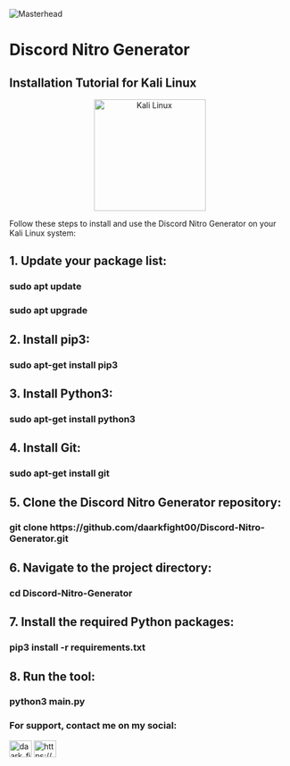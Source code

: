 ![Masterhead]([[https://i.morioh.com/200705/ad149e01.jpg](https://1.bp.blogspot.com/-clk8v5VCUpE/YMb1xq7BSlI/AAAAAAAAAEY/j43tZpvpsL0x57BhzI4UVcJU9ytZ3Oe8QCLcBGAsYHQ/s2048/EGS_Discord_Nitro_2560x1440_withlogo_2560x1440-944994658df3b04d0c4940be832da19e-min.png)](https://www.centralxbox.com.br/wp-content/uploads/2019/11/discord-nitro.jpg))

# Discord Nitro Generator

## Installation Tutorial for Kali Linux

<div align="center">
  <img src="https://www.generacionyrd.com/wp-content/uploads/2020/08/KALI-LINUX.jpg" alt="Kali Linux" width="200"/>
</div>

Follow these steps to install and use the Discord Nitro Generator on your Kali Linux system:

<h2 align="left">1. Update your package list:</h2>
<h3 align="left">sudo apt update</h3>
<h3 align="left">sudo apt upgrade</h3>
<h2 align="left">2. Install pip3:</h2>
<h3 align="left">sudo apt-get install pip3</h3>
<h2 align="left">3. Install Python3:</h2>
<h3 align="left">sudo apt-get install python3</h3>
<h2 align="left">4. Install Git:</h2>
<h3 align="left">sudo apt-get install git</h3>
<h2 align="left">5. Clone the Discord Nitro Generator repository:</h2>
<h3 align="left">git clone https://github.com/daarkfight00/Discord-Nitro-Generator.git</h3>
<h2 align="left">6. Navigate to the project directory:</h2>
<h3 align="left">cd Discord-Nitro-Generator</h3>
<h2 align="left">7. Install the required Python packages:</h2>
<h3 align="left">pip3 install -r requirements.txt</h3>
<h2 align="left">8. Run the tool:</h2>
<h3 align="left">python3 main.py</h3>

<h3 align="left">For support, contact me on my social:</h3>
<p align="left">
<a href="https://twitter.com/daark_fighter" target="blank"><img align="center" src="https://raw.githubusercontent.com/rahuldkjain/github-profile-readme-generator/master/src/images/icons/Social/twitter.svg" alt="daark_fighter" height="30" width="40" /></a>
<a href="https://discord.gg/cZxBaJ32yk" target="blank"><img align="center" src="https://raw.githubusercontent.com/rahuldkjain/github-profile-readme-generator/master/src/images/icons/Social/discord.svg" alt="https://discord.gg/cZxBaJ32yk" height="30" width="40" /></a>
</p>
